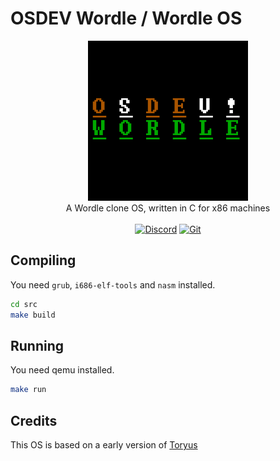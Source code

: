 # OSDEV Wordle / Wordle OS
<p align="center">
<img src="assets/osdev_wordle.png" width="256px"/><br/>
A Wordle clone OS, written in C for x86 machines<br/><br/>
<a href="https://discord.gg/7qnUz5KUdD"><img src="https://img.shields.io/badge/Discord-%237289DA.svg?style=for-the-badge&logo=discord&logoColor=white" alt="Discord"/></a>
<a href="https://github.com/Camroku/OS_WORDLE"><img src="https://img.shields.io/badge/git-%23F05033.svg?style=for-the-badge&logo=git&logoColor=white" alt="Git"/></a>
</p>

## Compiling
You need `grub`, `i686-elf-tools` and `nasm` installed.
```sh
cd src
make build
```

## Running
You need qemu installed.
```sh
make run
```

## Credits
This OS is based on a early version of [Toryus](https://github.com/Camroku/Toryus)
